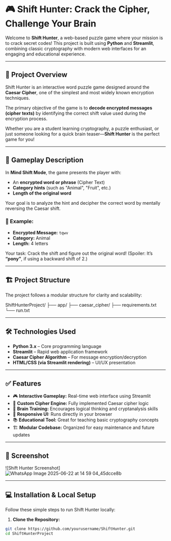 # 🎮 Shift Hunter: Crack the Cipher, Challenge Your Brain

Welcome to **Shift Hunter**, a web-based puzzle game where your mission is to crack secret codes! This project is built using **Python** and **Streamlit**, combining classic cryptography with modern web interfaces for an engaging and educational experience.

---

## 📌 Project Overview

Shift Hunter is an interactive word puzzle game designed around the **Caesar Cipher**, one of the simplest and most widely known encryption techniques.

The primary objective of the game is to **decode encrypted messages (cipher texts)** by identifying the correct shift value used during the encryption process.

Whether you are a student learning cryptography, a puzzle enthusiast, or just someone looking for a quick brain teaser—**Shift Hunter** is the perfect game for you!

---

## 🎯 Gameplay Description

In **Mind Shift Mode**, the game presents the player with:

- An **encrypted word or phrase** (Cipher Text)
- **Category hints** (such as "Animal", "Fruit", etc.)
- **Length of the original word**

Your goal is to analyze the hint and decipher the correct word by mentally reversing the Caesar shift.

### 🧪 Example:

- **Encrypted Message:** `tqwv`
- **Category:** Animal
- **Length:** 4 letters

Your task: Crack the shift and figure out the original word! (Spoiler: It’s **“pony”**, if using a backward shift of 2.)

---

## 🏗️ Project Structure

The project follows a modular structure for clarity and scalability:

ShiftHunterProject/
├── app/
├── caesar_cipher/
├── requirements.txt
└── run.txt


---

## 🛠️ Technologies Used

- **Python 3.x** – Core programming language
- **Streamlit** – Rapid web application framework
- **Caesar Cipher Algorithm** – For message encryption/decryption
- **HTML/CSS (via Streamlit rendering)** – UI/UX presentation

---

## ✅ Features

- 🎮 **Interactive Gameplay:** Real-time web interface using Streamlit
- 🔐 **Custom Cipher Engine:** Fully implemented Caesar cipher logic
- 🧠 **Brain Training:** Encourages logical thinking and cryptanalysis skills
- 📱 **Responsive UI:** Runs directly in your browser
- 📚 **Educational Tool:** Great for teaching basic cryptography concepts
- 🏗️ **Modular Codebase:** Organized for easy maintenance and future updates


---

## 📸 Screenshot

![Shift Hunter Screenshot]![WhatsApp Image 2025-06-22 at 14 59 04_45dcce8b](https://github.com/user-attachments/assets/39fa84f0-5d28-4e11-bace-c3f7f21ccada) <!-- Replace with actual path when uploading -->

---

## 💻 Installation & Local Setup

Follow these simple steps to run Shift Hunter locally:

1. **Clone the Repository:**

```bash
git clone https://github.com/yourusername/ShiftHunter.git
cd ShiftHunterProject


